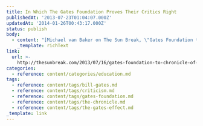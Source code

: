 ```yaml
---
title: In Which The Gates Foundation Proves Their Critics Right
publishedAt: '2013-07-23T01:04:07.000Z'
updatedAt: '2014-01-26T00:43:17.000Z'
status: publish
body:
  - content: "[Michael van Baker on The Sun Break, \"Gates Foundation to Chronicle of Higher Education: Our Critics are Idiots\"](http://thesunbreak.com/2013/07/16/gates-foundation-to-chronicle-of-higher-education-our-critics-are-idiots/ \"Gates Foundation to Chronicle of Higher Education: Our Critics are Idiots\"):\n\n<ExtendedQuote>\n  As if to prove their point for them, Daniel Greenstein, the Foundation's director of postsecondary success, decided to reply with what is, in this context, a withering put-down: \"The alternative \x97 graduating fewer students at a higher cost over a longer period of time \x97 is not serving the needs of most students,\" he told the Seattle Times by email. (It\x92s almost never a good sign when your correspondent in a debate recasts your position as \"I'm hearing you'd like to shoot yourself, and others, in the face.\")\n</ExtendedQuote>\n\nThere's also this -- Gates responds to criticism of its programs by basically proving the criticism true.\n"
    _template: richText
link:
  url: >-
    http://thesunbreak.com/2013/07/16/gates-foundation-to-chronicle-of-higher-education-our-critics-are-idiots/
categories:
  - reference: content/categories/education.md
tags:
  - reference: content/tags/bill-gates.md
  - reference: content/tags/criticism.md
  - reference: content/tags/gates-foundation.md
  - reference: content/tags/the-chronicle.md
  - reference: content/tags/the-gates-effect.md
_template: link
---
```




